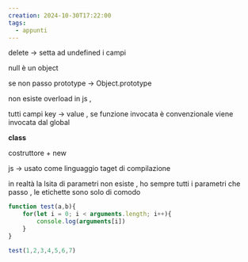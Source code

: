 ```yaml
---
creation: 2024-10-30T17:22:00
tags:
  - appunti
---
```

delete -> setta ad undefined i campi

null è un object 

se non passo prototype -> Object.prototype

non esiste overload in js , 

tutti campi key -> value , se funzione invocata è convenzionale viene invocata dal global 

**class**

costruttore + new 

js -> usato come linguaggio taget di compilazione 

in realtà la lsita di parametri non esiste , ho sempre tutti i parametri che passo , le etichette sono solo di comodo
```js
function test(a,b){
	for(let i = 0; i < arguments.length; i++){
		console.log(arguments[i])
	}
}

test(1,2,3,4,5,6,7)
```
